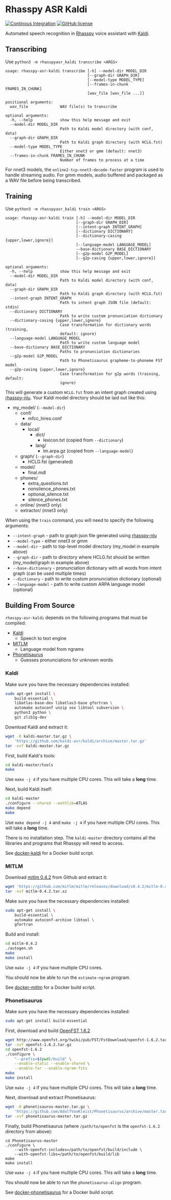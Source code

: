 # Rhasspy ASR Kaldi

[![Continous Integration](https://github.com/rhasspy/rhasspy-asr-kaldi/workflows/Tests/badge.svg)](https://github.com/rhasspy/rhasspy-asr-kaldi/actions)
[![GitHub license](https://img.shields.io/github/license/rhasspy/rhasspy-asr-kaldi.svg)](https://github.com/rhasspy/rhasspy-asr-kaldi/blob/master/LICENSE)

Automated speech recognition in [Rhasspy](https://github.com/synesthesiam/rhasspy) voice assistant with [Kaldi](http://kaldi-asr.org).

## Transcribing

Use `python3 -m rhasspyasr_kaldi transcribe <ARGS>`

```
usage: rhasspy-asr-kaldi transcribe [-h] --model-dir MODEL_DIR
                                    [--graph-dir GRAPH_DIR]
                                    [--model-type MODEL_TYPE]
                                    [--frames-in-chunk FRAMES_IN_CHUNK]
                                    [wav_file [wav_file ...]]

positional arguments:
  wav_file              WAV file(s) to transcribe

optional arguments:
  -h, --help            show this help message and exit
  --model-dir MODEL_DIR
                        Path to Kaldi model directory (with conf, data)
  --graph-dir GRAPH_DIR
                        Path to Kaldi graph directory (with HCLG.fst)
  --model-type MODEL_TYPE
                        Either nnet3 or gmm (default: nnet3)
  --frames-in-chunk FRAMES_IN_CHUNK
                        Number of frames to process at a time
```

For nnet3 models, the `online2-tcp-nnet3-decode-faster` program is used to handle streaming audio. For gmm models, audio buffered and packaged as a WAV file before being transcribed.

## Training

Use `python3 -m rhasspyasr_kaldi train <ARGS>`

```
usage: rhasspy-asr-kaldi train [-h] --model-dir MODEL_DIR
                               [--graph-dir GRAPH_DIR]
                               [--intent-graph INTENT_GRAPH]
                               [--dictionary DICTIONARY]
                               [--dictionary-casing {upper,lower,ignore}]
                               [--language-model LANGUAGE_MODEL]
                               --base-dictionary BASE_DICTIONARY
                               [--g2p-model G2P_MODEL]
                               [--g2p-casing {upper,lower,ignore}]

optional arguments:
  -h, --help            show this help message and exit
  --model-dir MODEL_DIR
                        Path to Kaldi model directory (with conf, data)
  --graph-dir GRAPH_DIR
                        Path to Kaldi graph directory (with HCLG.fst)
  --intent-graph INTENT_GRAPH
                        Path to intent graph JSON file (default: stdin)
  --dictionary DICTIONARY
                        Path to write custom pronunciation dictionary
  --dictionary-casing {upper,lower,ignore}
                        Case transformation for dictionary words (training,
                        default: ignore)
  --language-model LANGUAGE_MODEL
                        Path to write custom language model
  --base-dictionary BASE_DICTIONARY
                        Paths to pronunciation dictionaries
  --g2p-model G2P_MODEL
                        Path to Phonetisaurus grapheme-to-phoneme FST model
  --g2p-casing {upper,lower,ignore}
                        Case transformation for g2p words (training, default:
                        ignore)
```

This will generate a custom `HCLG.fst` from an intent graph created using [rhasspy-nlu](https://github.com/rhasspy/rhasspy-nlu). Your Kaldi model directory should be laid out like this:

* my_model/  (`--model-dir`)
    * conf/
        * mfcc_hires.conf
    * data/
        * local/
            * dict/
                * lexicon.txt (copied from `--dictionary`)
            * lang/
                * lm.arpa.gz (copied from `--language-model`)
    * graph/ (`--graph-dir`)
        * HCLG.fst (generated)
    * model/
        * final.mdl
    * phones/
        * extra_questions.txt
        * nonsilence_phones.txt
        * optional_silence.txt
        * silence_phones.txt
    * online/ (nnet3 only)
    * extractor/ (nnet3 only)

When using the `train` command, you will need to specify the following arguments:

* `--intent-graph` - path to graph json file generated using [rhasspy-nlu](https://github.com/rhasspy/rhasspy-nlu)
* `--model-type` - either nnet3 or gmm
* `--model-dir` - path to top-level model directory (my_model in example above)
* `--graph-dir` - path to directory where HCLG.fst should be written (my_model/graph in example above)
* `--base-dictionary` - pronunciation dictionary with all words from intent graph (can be used multiple times)
* `--dictionary` - path to write custom pronunciation dictionary (optional)
* `--language-model` - path to write custom ARPA language model (optional)

## Building From Source

`rhasspy-asr-kaldi` depends on the following programs that must be compiled:

* [Kaldi](http://kaldi-asr.org)
    * Speech to text engine
* [MITLM](https://github.com/mitlm/mitlm)
    * Language model from ngrams
* [Phonetisaurus](https://github.com/AdolfVonKleist/Phonetisaurus)
    * Guesses pronunciations for unknown words

### Kaldi

Make sure you have the necessary dependencies installed:

```bash
sudo apt-get install \
    build-essential \
    libatlas-base-dev libatlas3-base gfortran \
    automake autoconf unzip sox libtool subversion \
    python3 python \
    git zlib1g-dev
```

Download Kaldi and extract it:

```bash
wget -O kaldi-master.tar.gz \
    'https://github.com/kaldi-asr/kaldi/archive/master.tar.gz'
tar -xvf kaldi-master.tar.gz
```

First, build Kaldi's tools:

```bash
cd kaldi-master/tools
make
```

Use `make -j 4` if you have multiple CPU cores. This will take a **long** time.

Next, build Kaldi itself:

```bash
cd kaldi-master
./configure --shared --mathlib=ATLAS
make depend
make
```

Use `make depend -j 4` and `make -j 4` if you have multiple CPU cores. This will take a **long** time.

There is no installation step. The `kaldi-master` directory contains all the libraries and programs that Rhasspy will need to access.

See [docker-kaldi](https://github.com/synesthesiam/docker-kaldi) for a Docker build script.

### MITLM

Download [mitlm 0.4.2](https://github.com/mitlm/mitlm/releases) from Github and extract it:

```bash
wget 'https://github.com/mitlm/mitlm/releases/download/v0.4.2/mitlm-0.4.2.tar.xz'
tar -xvf mitlm-0.4.2.tar.xz
```

Make sure you have the necessary dependencies installed:

```bash
sudo apt-get install \
    build-essential \
    automake autoconf-archive libtool \
    gfortran
```

Build and install:

```bash
cd mitlm-0.4.2
./autogen.sh
make
make install
```

Use `make -j 4` if you have multiple CPU cores.

You should now be able to run the `estimate-ngram` program.

See [docker-mitlm](https://github.com/synesthesiam/docker-mitlm) for a Docker build script.

### Phonetisaurus

Make sure you have the necessary dependencies installed:

```bash
sudo apt-get install build-essential
```

First, download and build [OpenFST 1.6.2](http://www.openfst.org/)

```bash
wget http://www.openfst.org/twiki/pub/FST/FstDownload/openfst-1.6.2.tar.gz
tar -xvf openfst-1.6.2.tar.gz
cd openfst-1.6.2
./configure \
    "--prefix=$(pwd)/build" \
    --enable-static --enable-shared \
    --enable-far --enable-ngram-fsts
make
make install
```

Use `make -j 4` if you have multiple CPU cores. This will take a **long** time.

Next, download and extract Phonetisaurus:

```bash
wget -O phonetisaurus-master.tar.gz \
    'https://github.com/AdolfVonKleist/Phonetisaurus/archive/master.tar.gz'
tar -xvf phonetisaurus-master.tar.gz
```

Finally, build Phonetisaurus (where `/path/to/openfst` is the `openfst-1.6.2` directory from above):

```
cd Phonetisaurus-master
./configure \
    --with-openfst-includes=/path/to/openfst/build/include \
    --with-openfst-libs=/path/to/openfst/build/lib
make
make install
```

Use `make -j 4` if you have multiple CPU cores. This will take a **long** time.

You should now be able to run the `phonetisaurus-align` program.

See [docker-phonetisaurus](https://github.com/synesthesiam/docker-phonetisaurus) for a Docker build script.
